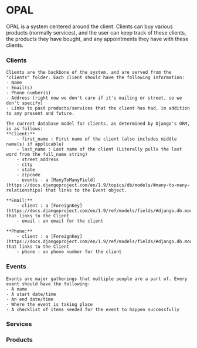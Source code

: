 # OPAL

OPAL is a system centered around the client. Clients can buy various products (normally services), and the user can keep track of these clients, the products they have bought, and any appointments they have with these clients.

### Clients
    Clients are the backbone of the system, and are served from the "clients" folder. Each client should have the following information:
    - Name
    - Email(s)
    - Phone number(s)
    - Address (right now we don't care if it's mailing or street, so we don't specify)
    - Links to past products/services that the client has had, in addition to any present and future.

    The current database model for clients, as determined by Django's ORM, is as follows:
    **Client:**
        - first_name : First name of the client (also includes middle name(s) if applicable)
        - last_name : Last name of the client (Literally pulls the last word from the full_name string)
        - street_address
        - city
        - state
        - zipcode
        - events - a [ManyToManyField](https://docs.djangoproject.com/en/1.9/topics/db/models/#many-to-many-relationships) that links to the Event object.

    **Email:**
        - client : a [ForeignKey](https://docs.djangoproject.com/en/1.9/ref/models/fields/#django.db.models.ForeignKey) that links to the Client
        - email : an email for the client

    **Phone:**
        - client : a [ForeignKey](https://docs.djangoproject.com/en/1.9/ref/models/fields/#django.db.models.ForeignKey) that links to the Client
        - phone : an phone number for the client

### Events
    Events are major gatherings that multiple people are a part of. Every event should have the following:
    - A name
    - A start date/time
    - An end date/time
    - Where the event is taking place
    - A checklist of items needed for the event to happen successfully
    
### Services

### Products
